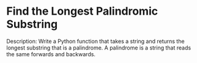 # Find the Longest Palindromic Substring

Description: Write a Python function that takes a string and returns the longest substring that is a palindrome. A palindrome is a string that reads the same forwards and backwards.
